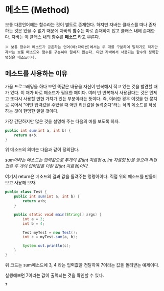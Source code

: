 # 메소드 (Method)

보통 다른언어에는 함수라는 것이 별도로 존재한다. 하지만 자바는 클래스를 떠나 존재하는 것은 있을 수 없기 때문에 자바의 함수는 따로 존재하지 않고 클래스 내에 존재한다. 자바는 이 클래스 내의 함수를 **메소드** 라고 부른다.

```box
※ 보통 함수와 메소드가 공존하는 언어(예:파이썬)에서는 두 개를 구분하여 말하기도 하지만 자바는 보통 메소드와 함수를 구분하여 말하지 않는다. 다만 자바에서 사용되는 함수의 정확한 명칭은 메소드이다.
```

## 메소드를 사용하는 이유

가끔 프로그래밍을 하다 보면 똑같은 내용을 자신이 반복해서 적고 있는 것을 발견할 때가 있다. 이 때가 바로 메소드가 필요한 때이다. 여러 번 반복해서 사용된다는 것은 언제고 또다시 사용할 만한 가치가 있는 부분이라는 뜻이다. 즉, 이러한 경우 이것을 한 뭉치로 묶어서 "어떤 입력값을 주었을 때 어떤 리턴값을 돌려준다"라는 식의 메소드를 작성하는 것이 현명한 일일 것이다.

가장 간단하지만 많은 것을 설명해 주는 다음의 예를 보도록 하자.

```java
public int sum(int a, int b) {
    return a+b;
}
```

위 메소드의 의미는 다음과 같이 정의된다.

*sum이라는 메소드는 입력값으로 두개의 값(int 자료형 a, int 자료형 b)을 받으며 리턴값은 두 개의 입력값을 더한 값(int 자료형)이다.*

여기서 return은 메소드의 결과 값을 돌려주는 명령어이다. 직접 위의 메소드를 만들어 보고 사용해 보자.

```java
public class Test {
    public int sum(int a, int b) {
        return a+b;
    }

    public static void main(String[] args) {
        int a = 3;
        int b = 4;

        Test myTest = new Test();
        int c = myTest.sum(a, b);

        System.out.println(c);
    }
}
```

위 코드는 sum메소드에 3, 4 라는 입력값을 전달하여 7이라는 값을 돌려받는 예제이다.

실행해보면 7이라는 값이 출력되는 것을 확인할 수 있다.

```bash
7
```
